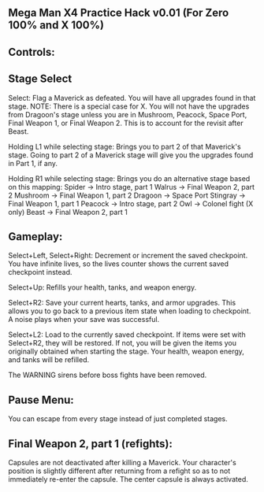 Mega Man X4 Practice Hack v0.01 (For Zero 100% and X 100%)
-------------------------------

Controls:
---------
Stage Select
------------
Select: 
Flag a Maverick as defeated. You will have all upgrades found in that stage.
NOTE: There is a special case for X. You will not have the upgrades from
Dragoon's stage unless you are in Mushroom, Peacock, Space Port, Final Weapon 1,
or Final Weapon 2. This is to account for the revisit after Beast.

Holding L1 while selecting stage:
Brings you to part 2 of that Maverick's stage.
Going to part 2 of a Maverick stage will give you
the upgrades found in Part 1, if any.

Holding R1 while selecting stage:
Brings you do an alternative stage based on this mapping:
Spider   -> Intro stage, part 1
Walrus   -> Final Weapon 2, part 2
Mushroom -> Final Weapon 1, part 2
Dragoon  -> Space Port
Stingray -> Final Weapon 1, part 1
Peacock  -> Intro stage, part 2
Owl      -> Colonel fight (X only)
Beast    -> Final Weapon 2, part 1

Gameplay:
---------
Select+Left, Select+Right:
Decrement or increment the saved checkpoint.
You have infinite lives, so the lives counter shows the current
saved checkpoint instead.

Select+Up:
Refills your health, tanks, and weapon energy.

Select+R2:
Save your current hearts, tanks, and armor upgrades. This allows you to
go back to a previous item state when loading to checkpoint.
A noise plays when your save was successful.

Select+L2:
Load to the currently saved checkpoint. If items were set with Select+R2,
they will be restored. If not, you will be given the items you originally
obtained when starting the stage.
Your health, weapon energy, and tanks will be refilled.

The WARNING sirens before boss fights have been removed.

Pause Menu:
-----------
You can escape from every stage instead of just completed stages.

Final Weapon 2, part 1 (refights):
----------------------------------
Capsules are not deactivated after killing a Maverick.
Your character's position is slightly different after returning
from a refight so as to not immediately re-enter the capsule.
The center capsule is always activated.
